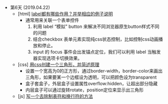 - 第6天 (2019.04.22)
    - [html] [label都有哪些作用？并举相应的例子说明](https://github.com/haizlin/fe-interview/issues/16)
      - 通常用来关联一个表单控件
        1. 利用 label “模拟” button 来解决不同浏览器原生button样式不同的问题
        2. 结合checkbox 表单元素实现纯css状态控制，比如控制css动画播放和停止。
        3. input 的 focus 事件会出发锚点定位，我们可以利用 label 当触发器实现选项卡切换效果。
    - [css] [用css创建一个三角形，并简述原理](https://github.com/haizlin/fe-interview/issues/17)
      - 设置一个宽高为0的正方形，通过border-width，border-color来画出三角形，如果要某一个边框设为透明，可以把颜色设为transparent
      - 盒子套盒子，外层盒子设置属性overflow:hidden，让超出部分隐藏
      - 内层盒子可以通过旋转rotate，position定位来显示出三角形
    - [js] [写一个去除制表符和换行符的方法](https://github.com/haizlin/fe-interview/issues/18)
